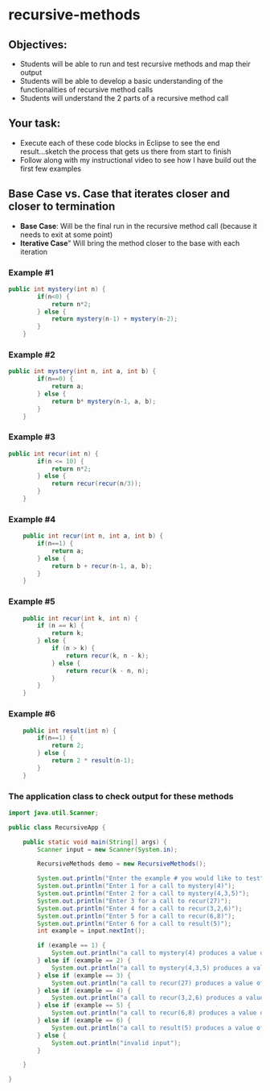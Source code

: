 # recursive-methods

## Objectives:
- Students will be able to run and test recursive methods and map their output 
- Students will be able to develop a basic understanding of the functionalities of recursive method calls
- Students will understand the 2 parts of a recursive method call

## Your task:
- Execute each of these code blocks in Eclipse to see the end result...sketch the process that gets us there from start to finish
- Follow along with my instructional video to see how I have build out the first few examples

## Base Case vs. Case that iterates closer and closer to termination
- **Base Case**: Will be the final run in the recursive method call (because it needs to exit at some point)
- **Iterative Case**" Will bring the method closer to the base with each iteration 

### Example #1

```java
public int mystery(int n) {
		if(n<0) {
			return n*2;
		} else {
			return mystery(n-1) + mystery(n-2);
		}
	}
```

### Example #2

```java
public int mystery(int n, int a, int b) {
		if(n==0) {
			return a;
		} else {
			return b* mystery(n-1, a, b);
		}
	}
```

### Example #3

```java
public int recur(int n) {
		if(n <= 10) {
			return n*2;
		} else {
			return recur(recur(n/3));
		}
	}
```

### Example #4

```java 
	public int recur(int n, int a, int b) {
		if(n==1) {
			return a;
		} else {
			return b + recur(n-1, a, b);
		}
	}
```

### Example #5

```java
	public int recur(int k, int n) {
		if (n == k) {
			return k;
		} else {
			if (n > k) {
				return recur(k, n - k);
			} else {
				return recur(k - n, n);
			}
		}
	}
```

### Example #6

```java
	public int result(int n) {
		if(n==1) {
			return 2;
		} else {
			return 2 * result(n-1);
		}
	}
```

### The application class to check output for these methods

```java
import java.util.Scanner;

public class RecursiveApp {

	public static void main(String[] args) {
		Scanner input = new Scanner(System.in);

		RecursiveMethods demo = new RecursiveMethods();

		System.out.println("Enter the example # you would like to test");
		System.out.println("Enter 1 for a call to mystery(4)");
		System.out.println("Enter 2 for a call to mystery(4,3,5)");
		System.out.println("Enter 3 for a call to recur(27)");
		System.out.println("Enter 4 for a call to recur(3,2,6)");
		System.out.println("Enter 5 for a call to recur(6,8)");
		System.out.println("Enter 6 for a call to result(5)");
		int example = input.nextInt();

		if (example == 1) {
			System.out.println("a call to mystery(4) produces a value of: " + demo.mystery(4));
		} else if (example == 2) {
			System.out.println("a call to mystery(4,3,5) produces a value of: " + demo.mystery(4, 3, 5));
		} else if (example == 3) {
			System.out.println("a call to recur(27) produces a value of: " + demo.recur(27));
		} else if (example == 4) {
			System.out.println("a call to recur(3,2,6) produces a value of: " + demo.recur(3, 2, 6));
		} else if (example == 5) {
			System.out.println("a call to recur(6,8) produces a value of: " + demo.recur(6, 8));
		} else if (example == 6) {
			System.out.println("a call to result(5) produces a value of: " + demo.result(5));
		} else {
			System.out.println("invalid input");
		}

	}

}
```


